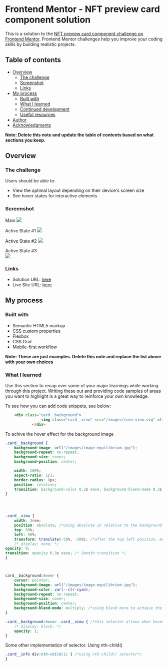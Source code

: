 # Frontend Mentor - NFT preview card component solution

This is a solution to the [NFT preview card component challenge on Frontend Mentor](https://www.frontendmentor.io/challenges/nft-preview-card-component-SbdUL_w0U). Frontend Mentor challenges help you improve your coding skills by building realistic projects. 

## Table of contents

- [Overview](#overview)
  - [The challenge](#the-challenge)
  - [Screenshot](#screenshot)
  - [Links](#links)
- [My process](#my-process)
  - [Built with](#built-with)
  - [What I learned](#what-i-learned)
  - [Continued development](#continued-development)
  - [Useful resources](#useful-resources)
- [Author](#author)
- [Acknowledgments](#acknowledgments)

**Note: Delete this note and update the table of contents based on what sections you keep.**

## Overview

### The challenge

Users should be able to:

- View the optimal layout depending on their device's screen size
- See hover states for interactive elements

### Screenshot
Main
![](/Screenshot%202025-01-19%20213526.png)



Active State #1 
![](/active-state1.png)



Active State #2
![](/active%20state2.png)


Active State #3   
![](/active%20state%203.png)



### Links

- Solution URL: [here](https://www.frontendmentor.io/solutions/nft-preview-card-component-Q8KV5DA1AK)
- Live Site URL: [here](https://fem-nf-preview-card-component-raysh3n.netlify.app/)

## My process

### Built with

- Semantic HTML5 markup
- CSS custom properties
- Flexbox
- CSS Grid
- Mobile-first workflow

**Note: These are just examples. Delete this note and replace the list above with your own choices**

### What I learned

Use this section to recap over some of your major learnings while working through this project. Writing these out and providing code samples of areas you want to highlight is a great way to reinforce your own knowledge.

To see how you can add code snippets, see below:

```html
    <div class="card__background">
                <img class="card__view" src="/images/icon-view.svg" alt="view icon">
            </div>
```


To achive the hover effect for the background image
```css
.card__background {
    background-image: url("/images/image-equilibrium.jpg");
    background-repeat: no-repeat;
    background-size: cover;
    background-position: center;

    width: 100%;
    aspect-ratio: 1/1;
    border-radius: 8px;
    position: relative;
    transition: background-color 0.3s ease, background-blend-mode 0.3s ease;
}




.card__view {
    width: 3rem;
    position: absolute; /*using absolute in relative to the background for the view icon to be centered via top, left and translate*/
    top: 50%;
    left: 50%;
    transform: translate(-50%, -50%); /*after the top left position, move 50% to left and 50% to up from the position*/
    /* display: none; */
opacity: 0;
transition: opacity 0.3s ease; /* Smooth transition */
}



card__background:hover {
    cursor: pointer;
    background-image: url("/images/image-equilibrium.jpg");
    background-color: var(--clr-cyan);
    background-repeat: no-repeat;
    background-size: cover;
    background-position: center;
    background-blend-mode: multiply; /*using blend more to achieve the desdired color effect*/
}

.card__background:hover .card__view { /*this selector allows when hovered only display the view icon, display:block will not work for transition so used opacity*/
    /* display: block; */
    opacity: 1;
}
```

Some other implementation of selector. Using nth-child()
```css
.card__info div:nth-child(1) { /*using nth-child() selector*/
}

```





